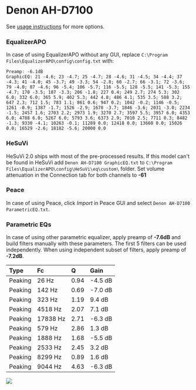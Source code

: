 # Denon AH-D7100
See [usage instructions](https://github.com/jaakkopasanen/AutoEq#usage) for more options.

### EqualizerAPO
In case of using EqualizerAPO without any GUI, replace `C:\Program Files\EqualizerAPO\config\config.txt`
with:
```
Preamp: -6.1dB
GraphicEQ: 21 -4.6; 23 -4.7; 25 -4.7; 28 -4.6; 31 -4.5; 34 -4.4; 37 -4.3; 41 -4.0; 45 -3.7; 49 -3.3; 54 -2.8; 60 -2.7; 66 -3.1; 72 -3.6; 79 -4.0; 87 -4.6; 96 -5.4; 106 -5.7; 116 -5.5; 128 -5.5; 141 -5.3; 155 -4.7; 170 -3.5; 187 -3.3; 206 -1.8; 227 0.4; 249 2.7; 274 5.3; 302 6.0; 332 6.0; 365 5.9; 402 5.3; 442 4.8; 486 4.1; 535 3.5; 588 3.2; 647 2.3; 712 1.5; 783 1.1; 861 0.6; 947 0.2; 1042 -0.2; 1146 -0.5; 1261 -0.9; 1387 -1.7; 1526 -2.9; 1678 -3.7; 1846 -3.6; 2031 -3.0; 2234 -1.5; 2457 1.6; 2703 2.2; 2973 1.9; 3270 2.7; 3597 5.5; 3957 6.0; 4353 6.0; 4788 6.0; 5267 6.0; 5793 3.6; 6373 2.9; 7010 2.5; 7711 0.3; 8482 -1.3; 9330 -4.1; 10263 -0.1; 11289 0.0; 12418 0.0; 13660 0.0; 15026 0.0; 16529 -2.6; 18182 -5.6; 20000 0.0
```

### HeSuVi
HeSuVi 2.0 ships with most of the pre-processed results. If this model can't be found in HeSuVi add
`Denon AH-D7100 GraphicEQ.txt` to `C:\Program Files\EqualizerAPO\config\HeSuVi\eq\custom\` folder.
Set volume attenuation in the Connection tab for both channels to **-61**

### Peace
In case of using Peace, click *Import* in Peace GUI and select `Denon AH-D7100 ParametricEQ.txt`.

### Parametric EQs
In case of using other parametric equalizer, apply preamp of **-7.6dB** and build filters manually
with these parameters. The first 5 filters can be used independently.
When using independent subset of filters, apply preamp of **-7.2dB**.

| Type    | Fc       |    Q | Gain    |
|:--------|:---------|:-----|:--------|
| Peaking | 26 Hz    | 0.94 | -4.5 dB |
| Peaking | 142 Hz   | 0.69 | -7.0 dB |
| Peaking | 323 Hz   | 1.19 | 9.4 dB  |
| Peaking | 4518 Hz  | 2.07 | 7.1 dB  |
| Peaking | 17838 Hz | 2.71 | -6.3 dB |
| Peaking | 579 Hz   | 2.86 | 1.3 dB  |
| Peaking | 1888 Hz  | 1.68 | -5.5 dB |
| Peaking | 2533 Hz  | 2.45 | 3.2 dB  |
| Peaking | 8299 Hz  | 0.89 | 1.6 dB  |
| Peaking | 9044 Hz  | 4.63 | -6.3 dB |

![](https://raw.githubusercontent.com/jaakkopasanen/AutoEq/master/results/innerfidelity/sbaf-serious/Denon%20AH-D7100/Denon%20AH-D7100.png)